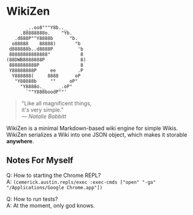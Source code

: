 WikiZen
=======

           _..oo8"""Y8b.._
         .88888888o.    "Yb.
       .d888P""Y8888b      "b.
      o88888    88888)       "b
     d888888b..d8888P         'b
     88888888888888"           8
    (88DWB8888888P             8)
     8888888888P               8
     Y88888888P     ee        .P
      Y888888(     8888      oP
       "Y88888b     ""     oP"
         "Y8888o._     _.oP"
           `""Y888boodP""'

> "Like all magnificent things,  
>  it's very simple."  
> — _Natalie Babbitt_

WikiZen is a minimal Markdown-based wiki engine for simple Wikis.
WikiZen serializes a Wiki into one JSON object, which makes it storable **anywhere**.

## Notes For Myself

Q: How to starting the Chrome REPL?  
A: `(cemerick.austin.repls/exec
             :exec-cmds ["open" "-ga" "/Applications/Google Chrome.app"])`
             
Q: How to run tests?  
A: At the moment, only god knows.